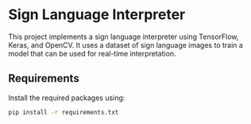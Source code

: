 # Sign Language Interpreter

This project implements a sign language interpreter using TensorFlow, Keras, and OpenCV. It uses a dataset of sign language images to train a model that can be used for real-time interpretation.

## Requirements

Install the required packages using:

```bash
pip install -r requirements.txt
